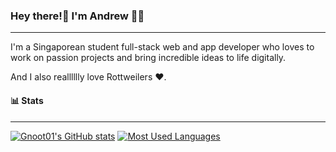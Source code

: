 ### Hey there!👋 I'm Andrew 🐶👤

<hr>

I'm a Singaporean student full-stack web and app developer who loves to work on passion projects and bring incredible ideas to life digitally. 

And I also realllllly love Rottweilers ❤️.

#### 📊 Stats 

<hr>

[![Gnoot01's GitHub stats](https://github-readme-stats.vercel.app/api?username=Gnoot01&hide=stars,issues&rank_icon=github&theme=tokyonight)](https://github.com/Gnoot01/github-readme-stats)
[![Most Used Languages](https://github-readme-stats.vercel.app/api/top-langs/?username=Gnoot01&hide=jupyter%20notebook&langs_count=6&layout=compact&theme=tokyonight)](https://github.com/Gnoot01/github-readme-stats)

